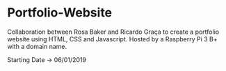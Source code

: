 # Portfolio-Website
Collaboration between Rosa Baker and Ricardo Graça to create a portfolio website using HTML, CSS and Javascript. Hosted by a Raspberry Pi 3 B+ with a domain name.

Starting Date -> 06/01/2019
